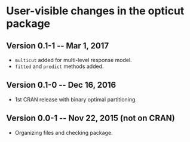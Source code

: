 # User-visible changes in the opticut package

## Version 0.1-1 -- Mar 1, 2017

* `multicut` added for multi-level response model.
* `fitted` and `predict` methods added.

## Version 0.1-0 -- Dec 16, 2016

* 1st CRAN release with binary optimal partitioning.

## Version 0.0-1 -- Nov 22, 2015 (not on CRAN)

* Organizing files and checking package.
